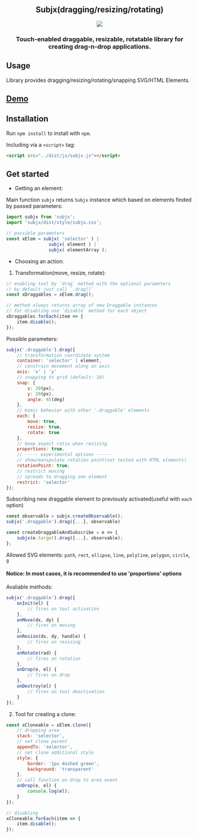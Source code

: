 <h2 align="middle">
    Subjx(dragging/resizing/rotating)
</h2>

<p align="center">
    <img src="https://raw.githubusercontent.com/nichollascarter/subjx/master/examples/demo.gif">
</p>

<h3 align="middle">
    Touch-enabled draggable, resizable, rotatable library for creating drag-n-drop applications.
</h3>

## Usage

Library provides dragging/resizing/rotating/snapping SVG/HTML Elements.

## [Demo](http://jsfiddle.net/nichollascarter/qgwzch0v/)

## Installation

Run `npm install` to install with `npm`.

Including via a `<script>` tag:

```html
<script src="../dist/js/subjx.js"></script>
```

## Get started

 - Getting an element:

 Main function `subjx` returns `Subjx` instance which based on elements finded by
 passed parameters:

```javascript
import subjx from 'subjx';
import 'subjx/dist/style/subjx.css';

// possible parameters
const xElem = subjx( 'selector' ) |
                subjx( element ) |
                subjx( elementArray );
```

- Choosing an action:

1) Transformation(move, resize, rotate):

```javascript
// enabling tool by `drag` method with the optional parameters
// by default just call `.drag()`
const xDraggables = xElem.drag();

// method always returns array of new Draggable instances
// for disabling use `disable` method for each object
xDraggables.forEach(item => {
    item.disable();
});
```
Possible parameters:
```javascript
subjx('.draggable').drag({
    // transformation coordinate system
    container: 'selector' | element,
    // constrain movement along an axis
    axis: 'x' | 'y'
    // snapping to grid (default: 10)
    snap: {
        x: 20(px),
        y: 20(px),
        angle: 45(deg)
    },
    // mimic behavior with other '.draggable' elements
    each: {
        move: true,
        resize: true, 
        rotate: true
    },
    // keep aspect ratio when resizing
    proportions: true,
    // ----- experimental options ------
    // show/manipulate rotation point(not tested with HTML elements)
    rotationPoint: true,
    // restrict moving
    // spreads to dragging one element 
    restrict: 'selector'
});
```
Subscribing new draggable element to previously activated(useful with `each` option)
```javascript
const observable = subjx.createObservable();
subjx('.draggable').drag({...}, observable)

const createDraggableAndSubscribe = e => {
    subjx(e.target).drag({...}, observable);
};
```

Allowed SVG elements:
`path`, `rect`, `ellipse`, `line`, `polyline`, `polygon`, `circle`, `g`

#### Notice: In most cases, it is recommended to use 'proportions' options


Avaliable methods:
```javascript
subjx('.draggable').drag({
    onInit(el) {
        // fires on tool activation
    },
    onMove(dx, dy) {
        // fires on moving
    },
    onResize(dx, dy, handle) {
        // fires on resizing
    },
    onRotate(rad) {
        // fires on rotation
    },
    onDrop(e, el) {
        // fires on drop
    },
    onDestroy(el) {
        // fires on tool deactivation
    }
});
```

2) Tool for creating a clone:

```javascript
const xCloneable = xElem.clone({
    // dropping area
    stack: 'selector',
    // set clone parent
    appendTo: 'selector',
    // set clone additional style
    style: {
        border: '1px dashed green',
        background: 'transparent'
    },
    // call function on drop to area event 
    onDrop(e, el) {
        console.log(el);
    }
});

// disabling
xCloneable.forEach(item => {
    item.disable();
});
```